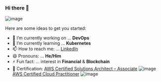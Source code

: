 ### Hi there 👋

![image](https://avatars.githubusercontent.com/u/44488127?v=4)

Here are some ideas to get you started:
- 🔭 I’m currently working on ... **DevOps**
- 🌱 I’m currently learning ... **Kubernetes**
- 📫 How to reach me: ... [LinkedIn](https://www.linkedin.com/in/kelvin-lee97/)
- 😄 Pronouns: ... **He/Him**
- ⚡ Fun fact: ... interest in **Financial** & **Blockchain**
- 📜 Certification:
[AWS Certified Solutions Architect – Associate](https://www.credly.com/badges/f75c388b-1f6c-4c62-8e3f-add8ae5e2222/public_url) ![image](https://images.credly.com/size/680x680/images/0e284c3f-5164-4b21-8660-0d84737941bc/image.png)
[AWS Certified Cloud Practitioner](https://www.credly.com/badges/310c2683-bc10-4b72-8949-d226b085ea9b/public_url) ![image](https://images.credly.com/size/680x680/images/00634f82-b07f-4bbd-a6bb-53de397fc3a6/image.png)
